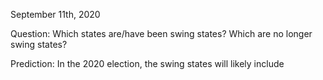 September 11th, 2020

Question: Which states are/have been swing states? Which are no longer swing states?

Prediction: In the 2020 election, the swing states will likely include 
